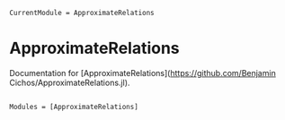 ```@meta
CurrentModule = ApproximateRelations
```

# ApproximateRelations

Documentation for [ApproximateRelations](https://github.com/Benjamin Cichos/ApproximateRelations.jl).

```@index
```

```@autodocs
Modules = [ApproximateRelations]
```
